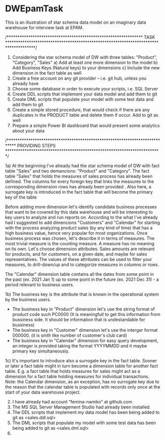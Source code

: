 # DWEpamTask

This is an illustration of star schema data model on an imaginary data warehouse for interview task at EPAM.

/*************************************************************** TASK *************************************************************************************/
1. Considering the star schema model of DW with three tables: "Product", "Category", "Sales"
  a) Add at least one more dimension to the model
  b) Add Business Keys (Natural keys) to your dimensions
  c) Include the new dimension in the fact table as well
2. Create a free account on any git provider – i.e. git hub, unless you already have
3. Choose some database in order to execute your scripts, i.e. SQL Server
4. Create DDL scripts that implement your data model and add them to git
5. Create DML scripts that populate your model with some test data and add them to git
6. Create a simple stored procedure, that would check if there are any duplicates in the PRODUCT table and delete them if occur. Add to git as well
7. Prepare a simple Power BI dashboard that would present some analytics about your data

/**************************************************************************** PROVIDING STEPS ************************************************************************/

 1a) At the beginning I've already had the star schema model of DW with fact table "Sales" and two demancions: "Product" and "Category". The fact table "Sales" that holds the measures of sales process has already been defined. The columns for every foreign key that links the measures to the corresponding dimension rows has already been provided . Also here, a surrogate key is introduced in the fact table that will become the primary key of the table

Before adding more dimension let's identify candidate business processes that want to be covered by this data warehouse and will be interesting to key users to analyze and run reports on. According to the what I've already had I suggested to add dimencions "Customers" and "Calendar" for starting with the process analyzing product sales (by any kind of time) that has a high business value, hence very popular for most organizations. Once business process was chosen, let's describe it in terms of measures. The most trivial measure is the counting measure. A measure has no meaning on its own. Let's choose dimension attributes. Sales amounts are relevant for products, and for customers, on a given date, and maybe for sales representatives. The values of these attributes can be used to filter your measures, to drill-down/up and to categorize measures in columns or rows.

The "Calendar" dimension table contains all the dates from some point in the past (ex. 2021 Jan 1) up to some point in the future (ex. 2021 Dec 31) - a period relevant to business users.   

 1b) The business key is the attribute that is known in the operational system by the business users. 

- The business key in "Product" dimension let's use the string format of product code such PC0000 (It is meaningfull to get this information from bussiness side. It should be information that is undestandable for bussiness)
- The business key in "Customer" dimension let's use the interger format 000000. (it is smth like number of customer's club card)
- The business key in "Calendar" dimension for easy query development, an integer is provided taking the format YYYYMMDD and it maybe primary key simultaneously.

1c) It's important to introduce also a surrogate key in the fact table. Sooner or later a fact table might in turn become a dimension table for another fact table. E.g. a fact table that holds measures for sales might act as a dimension for a fact table holding measures for individual transactions. Note: the Calendar dimension, as an exception, has no surrogate key due to the reason that the calendar table is populated with records only once at the start of your data warehouse project.

2. I have already had account "femina-namiko" at github.com
3. The MS SQL Server Management Studio had already been installed.
4. The DDL scripts that implement my data model has been being added to git as <sales.ddl.sql>
5. The DML scripts that populate my model with some test data has been being added to git as <sales.dml.sql>
6. 
